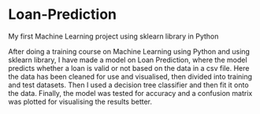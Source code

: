 # Loan-Prediction
My first Machine Learning project using sklearn library in Python

After doing a training course on Machine Learning using Python and using sklearn library, I have made a model on Loan Prediction, where the model predicts whether a loan is valid or not based on the data in a csv file.
Here the data has been cleaned for use and visualised, then divided into training and test datasets.
Then I used a decision tree classifier and then fit it onto the data.
Finally, the model was tested for accuracy and a confusion matrix was plotted for visualising the results better.
